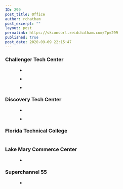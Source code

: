 ```yaml
---
ID: 299
post_title: Office
author: rchatham
post_excerpt: ""
layout: post
permalink: https://skconsort.reidchatham.com/?p=299
published: true
post_date: 2020-09-09 22:15:47
---
```

<!-- wp:heading {"level":3} -->
<h3>Challenger Tech Center</h3>
<!-- /wp:heading -->

<!-- wp:gallery {"ids":[301,302,304]} -->
<figure class="wp-block-gallery columns-3 is-cropped"><ul class="blocks-gallery-grid"><li class="blocks-gallery-item"><figure><img src="https://skconsort.reidchatham.com/wp-content/uploads/2020/09/Challenger-Tech-Center-I-CFRP-1024x681.jpg" alt="" data-id="301" data-full-url="https://skconsort.reidchatham.com/wp-content/uploads/2020/09/Challenger-Tech-Center-I-CFRP-scaled.jpg" data-link="https://skconsort.reidchatham.com/?attachment_id=301" class="wp-image-301"/></figure></li><li class="blocks-gallery-item"><figure><img src="https://skconsort.reidchatham.com/wp-content/uploads/2020/09/Challenger-Tech-Center-II-CFRP-1024x575.jpg" alt="" data-id="302" data-full-url="https://skconsort.reidchatham.com/wp-content/uploads/2020/09/Challenger-Tech-Center-II-CFRP-scaled.jpg" data-link="https://skconsort.reidchatham.com/?attachment_id=302" class="wp-image-302"/></figure></li><li class="blocks-gallery-item"><figure><img src="https://skconsort.reidchatham.com/wp-content/uploads/2020/09/Challenger-Tech-Office-CFRP-1024x622.jpg" alt="" data-id="304" data-full-url="https://skconsort.reidchatham.com/wp-content/uploads/2020/09/Challenger-Tech-Office-CFRP-scaled.jpg" data-link="https://skconsort.reidchatham.com/?attachment_id=304" class="wp-image-304"/></figure></li></ul></figure>
<!-- /wp:gallery -->

<!-- wp:heading {"level":3} -->
<h3>Discovery Tech Center</h3>
<!-- /wp:heading -->

<!-- wp:gallery {"ids":[300,303]} -->
<figure class="wp-block-gallery columns-2 is-cropped"><ul class="blocks-gallery-grid"><li class="blocks-gallery-item"><figure><img src="https://skconsort.reidchatham.com/wp-content/uploads/2020/09/Discovery-Lake-Office-Bldgs-Central-Florida-Research-Park.bmp" alt="" data-id="300" data-link="https://skconsort.reidchatham.com/?attachment_id=300" class="wp-image-300"/></figure></li><li class="blocks-gallery-item"><figure><img src="https://skconsort.reidchatham.com/wp-content/uploads/2020/09/Discovery-Tech-Center-CFRP-1024x538.jpg" alt="" data-id="303" data-full-url="https://skconsort.reidchatham.com/wp-content/uploads/2020/09/Discovery-Tech-Center-CFRP-scaled.jpg" data-link="https://skconsort.reidchatham.com/?attachment_id=303" class="wp-image-303"/></figure></li></ul></figure>
<!-- /wp:gallery -->

<!-- wp:heading {"level":3} -->
<h3>Florida Technical College</h3>
<!-- /wp:heading -->

<!-- wp:image {"id":305,"sizeSlug":"large"} -->
<figure class="wp-block-image size-large"><img src="https://skconsort.reidchatham.com/wp-content/uploads/2020/09/Florida-Technical-College-Central-Florida-Research-Park.jpg" alt="" class="wp-image-305"/></figure>
<!-- /wp:image -->

<!-- wp:heading {"level":3} -->
<h3>Lake Mary Commerce Center</h3>
<!-- /wp:heading -->

<!-- wp:gallery {"ids":[306]} -->
<figure class="wp-block-gallery columns-1 is-cropped"><ul class="blocks-gallery-grid"><li class="blocks-gallery-item"><figure><img src="https://skconsort.reidchatham.com/wp-content/uploads/2020/09/Lake-Mary-Commerce-Center.bmp" alt="" data-id="306" data-link="https://skconsort.reidchatham.com/?attachment_id=306" class="wp-image-306"/></figure></li></ul></figure>
<!-- /wp:gallery -->

<!-- wp:heading {"level":3} -->
<h3>Superchannel 55</h3>
<!-- /wp:heading -->

<!-- wp:gallery {"ids":[307]} -->
<figure class="wp-block-gallery columns-1 is-cropped"><ul class="blocks-gallery-grid"><li class="blocks-gallery-item"><figure><img src="https://skconsort.reidchatham.com/wp-content/uploads/2020/09/Superchannel-55-Altamonte-Springs-Florida.tif" alt="" data-id="307" data-link="https://skconsort.reidchatham.com/?attachment_id=307" class="wp-image-307"/></figure></li></ul></figure>
<!-- /wp:gallery -->